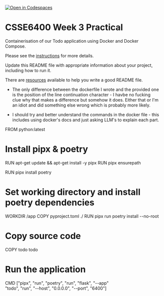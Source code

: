 [![Open in Codespaces](https://classroom.github.com/assets/launch-codespace-2972f46106e565e64193e422d61a12cf1da4916b45550586e14ef0a7c637dd04.svg)](https://classroom.github.com/open-in-codespaces?assignment_repo_id=18675703)
# CSSE6400 Week 3 Practical

Containerisation of our Todo application using Docker and Docker Compose.

Please see the [instructions](https://csse6400.uqcloud.net/practicals/week03) for more details.

Update this README file with appropriate information about your project,
including how to run it.

There are [resources](https://www.makeareadme.com) available to help you write a good README file.


- The only difference between the dockerfile I wrote and the provided one is the position of the line continuation character - I havbe no fucking clue why that makes a difference but somehow it does. Either that or I'm an idiot and did something else wrong which is probably more likely.

- I should try and better understand the commands in the docker file - this includes using docker's docs and just asking LLM's to explain each part.


FROM python:latest

# Install pipx & poetry
RUN apt-get update && apt-get install -y pipx
RUN pipx ensurepath

RUN pipx install poetry

# Set working directory and install poetry dependencies
WORKDIR /app
COPY pyproject.toml ./
RUN pipx run poetry install --no-root

# Copy source code
COPY todo todo

# Run the application
CMD ["pipx", "run", "poetry", "run", "flask", "--app" \
    "todo", "run", "--host", "0.0.0.0", "--port", "6400"]